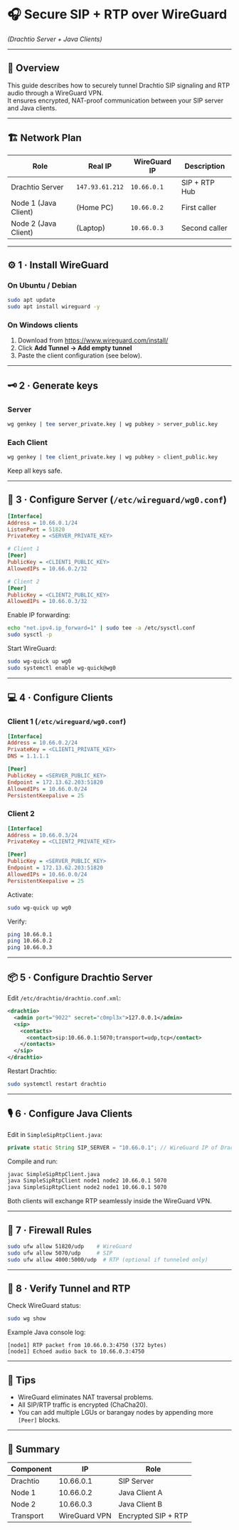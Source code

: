 
# 🎧 Secure SIP + RTP over WireGuard  
*(Drachtio Server + Java Clients)*  

---

## 🧩 Overview
This guide describes how to securely tunnel Drachtio SIP signaling and RTP audio through a WireGuard VPN.  
It ensures encrypted, NAT-proof communication between your SIP server and Java clients.

---

## 🏗️ Network Plan

| Role | Real IP | WireGuard IP | Description |
|------|---------|--------------|--------------|
| Drachtio Server | `147.93.61.212` | `10.66.0.1` | SIP + RTP Hub |
| Node 1 (Java Client) | (Home PC) | `10.66.0.2` | First caller |
| Node 2 (Java Client) | (Laptop) | `10.66.0.3` | Second caller |

---

## ⚙️ 1 · Install WireGuard

### On Ubuntu / Debian
```bash
sudo apt update
sudo apt install wireguard -y
```

### On Windows clients
1. Download from <https://www.wireguard.com/install/>
2. Click **Add Tunnel → Add empty tunnel**
3. Paste the client configuration (see below).

---

## 🗝️ 2 · Generate keys

### Server
```bash
wg genkey | tee server_private.key | wg pubkey > server_public.key
```

### Each Client
```bash
wg genkey | tee client_private.key | wg pubkey > client_public.key
```

Keep all keys safe.

---

## 🧱 3 · Configure Server (`/etc/wireguard/wg0.conf`)

```ini
[Interface]
Address = 10.66.0.1/24
ListenPort = 51820
PrivateKey = <SERVER_PRIVATE_KEY>

# Client 1
[Peer]
PublicKey = <CLIENT1_PUBLIC_KEY>
AllowedIPs = 10.66.0.2/32

# Client 2
[Peer]
PublicKey = <CLIENT2_PUBLIC_KEY>
AllowedIPs = 10.66.0.3/32
```

Enable IP forwarding:
```bash
echo "net.ipv4.ip_forward=1" | sudo tee -a /etc/sysctl.conf
sudo sysctl -p
```

Start WireGuard:
```bash
sudo wg-quick up wg0
sudo systemctl enable wg-quick@wg0
```

---

## 💻 4 · Configure Clients

### Client 1 (`/etc/wireguard/wg0.conf`)
```ini
[Interface]
Address = 10.66.0.2/24
PrivateKey = <CLIENT1_PRIVATE_KEY>
DNS = 1.1.1.1

[Peer]
PublicKey = <SERVER_PUBLIC_KEY>
Endpoint = 172.13.62.203:51820
AllowedIPs = 10.66.0.0/24
PersistentKeepalive = 25
```

### Client 2
```ini
[Interface]
Address = 10.66.0.3/24
PrivateKey = <CLIENT2_PRIVATE_KEY>

[Peer]
PublicKey = <SERVER_PUBLIC_KEY>
Endpoint = 172.13.62.203:51820
AllowedIPs = 10.66.0.0/24
PersistentKeepalive = 25
```

Activate:
```bash
sudo wg-quick up wg0
```

Verify:
```bash
ping 10.66.0.1
ping 10.66.0.2
ping 10.66.0.3
```

---

## 📦 5 · Configure Drachtio Server

Edit `/etc/drachtio/drachtio.conf.xml`:
```xml
<drachtio>
  <admin port="9022" secret="c0mpl3x">127.0.0.1</admin>
  <sip>
    <contacts>
      <contact>sip:10.66.0.1:5070;transport=udp,tcp</contact>
    </contacts>
  </sip>
</drachtio>
```

Restart Drachtio:
```bash
sudo systemctl restart drachtio
```

---

## 🎙️ 6 · Configure Java Clients

Edit in `SimpleSipRtpClient.java`:
```java
private static String SIP_SERVER = "10.66.0.1"; // WireGuard IP of Drachtio
```

Compile and run:
```bash
javac SimpleSipRtpClient.java
java SimpleSipRtpClient node1 node2 10.66.0.1 5070
java SimpleSipRtpClient node2 node1 10.66.0.1 5070
```

Both clients will exchange RTP seamlessly inside the WireGuard VPN.

---

## 🔐 7 · Firewall Rules

```bash
sudo ufw allow 51820/udp    # WireGuard
sudo ufw allow 5070/udp     # SIP
sudo ufw allow 4000:5000/udp  # RTP (optional if tunneled only)
```

---

## 🧪 8 · Verify Tunnel and RTP

Check WireGuard status:
```bash
sudo wg show
```

Example Java console log:
```
[node1] RTP packet from 10.66.0.3:4750 (372 bytes)
[node1] Echoed audio back to 10.66.0.3:4750
```

---

## 🧠 Tips

- WireGuard eliminates NAT traversal problems.
- All SIP/RTP traffic is encrypted (ChaCha20).
- You can add multiple LGUs or barangay nodes by appending more `[Peer]` blocks.

---

## 🧾 Summary

| Component | IP | Role |
|------------|--------------|------|
| Drachtio | 10.66.0.1 | SIP Server |
| Node 1 | 10.66.0.2 | Java Client A |
| Node 2 | 10.66.0.3 | Java Client B |
| Transport | WireGuard VPN | Encrypted SIP + RTP |
